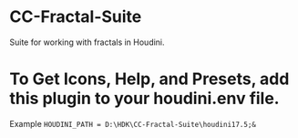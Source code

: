 # CC-Fractal-Suite
Suite for working with fractals in Houdini.


# To Get Icons, Help, and Presets, add this plugin to your houdini.env file.
Example
`HOUDINI_PATH = D:\HDK\CC-Fractal-Suite\houdini17.5;&`
